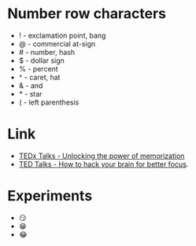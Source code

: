 # Number row characters
* ! - exclamation point, bang
* @ - commercial at-sign
* \# - number, hash 
* $ - dollar sign
* % - percent
* ^ - caret, hat
* & - and
* \* - star
* ( - left parenthesis


# Link
* [TEDx Talks - Unlocking the power of memorization](https:/youtu.be/n6LSwBhL4wk?si=gQ8hUUMeIGANMOMf)
* [TED Talks - How to hack your brain for better focus](https:/youtu.be/PBaFURjVrm03si=40c00tkLG5B5qj15).
  
# Experiments
* :smirk:
* :grin:
* :joy:

<!--
**Oliviabatya/Oliviabatya** is a ✨ _special_ ✨ repository because its `README.md` (this file) appears on your GitHub profile.

Here are some ideas to get you started:

- 🔭 I’m currently working on ...
- 🌱 I’m currently learning ...
- 👯 I’m looking to collaborate on ...
- 🤔 I’m looking for help with ...
- 💬 Ask me about ...
- 📫 How to reach me: ...
- 😄 Pronouns: ...
- ⚡ Fun fact: ...
-->
